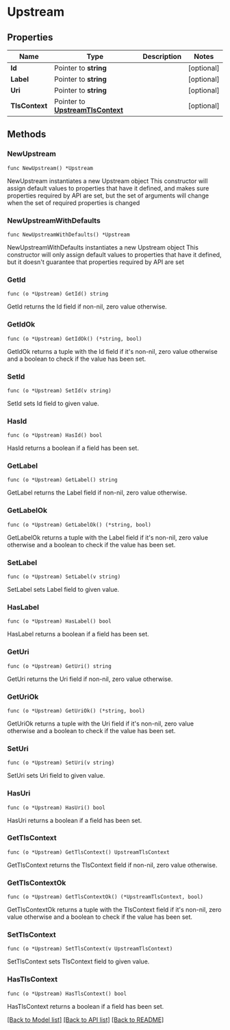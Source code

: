 # Upstream

## Properties

Name | Type | Description | Notes
------------ | ------------- | ------------- | -------------
**Id** | Pointer to **string** |  | [optional] 
**Label** | Pointer to **string** |  | [optional] 
**Uri** | Pointer to **string** |  | [optional] 
**TlsContext** | Pointer to [**UpstreamTlsContext**](UpstreamTlsContext.md) |  | [optional] 

## Methods

### NewUpstream

`func NewUpstream() *Upstream`

NewUpstream instantiates a new Upstream object
This constructor will assign default values to properties that have it defined,
and makes sure properties required by API are set, but the set of arguments
will change when the set of required properties is changed

### NewUpstreamWithDefaults

`func NewUpstreamWithDefaults() *Upstream`

NewUpstreamWithDefaults instantiates a new Upstream object
This constructor will only assign default values to properties that have it defined,
but it doesn't guarantee that properties required by API are set

### GetId

`func (o *Upstream) GetId() string`

GetId returns the Id field if non-nil, zero value otherwise.

### GetIdOk

`func (o *Upstream) GetIdOk() (*string, bool)`

GetIdOk returns a tuple with the Id field if it's non-nil, zero value otherwise
and a boolean to check if the value has been set.

### SetId

`func (o *Upstream) SetId(v string)`

SetId sets Id field to given value.

### HasId

`func (o *Upstream) HasId() bool`

HasId returns a boolean if a field has been set.

### GetLabel

`func (o *Upstream) GetLabel() string`

GetLabel returns the Label field if non-nil, zero value otherwise.

### GetLabelOk

`func (o *Upstream) GetLabelOk() (*string, bool)`

GetLabelOk returns a tuple with the Label field if it's non-nil, zero value otherwise
and a boolean to check if the value has been set.

### SetLabel

`func (o *Upstream) SetLabel(v string)`

SetLabel sets Label field to given value.

### HasLabel

`func (o *Upstream) HasLabel() bool`

HasLabel returns a boolean if a field has been set.

### GetUri

`func (o *Upstream) GetUri() string`

GetUri returns the Uri field if non-nil, zero value otherwise.

### GetUriOk

`func (o *Upstream) GetUriOk() (*string, bool)`

GetUriOk returns a tuple with the Uri field if it's non-nil, zero value otherwise
and a boolean to check if the value has been set.

### SetUri

`func (o *Upstream) SetUri(v string)`

SetUri sets Uri field to given value.

### HasUri

`func (o *Upstream) HasUri() bool`

HasUri returns a boolean if a field has been set.

### GetTlsContext

`func (o *Upstream) GetTlsContext() UpstreamTlsContext`

GetTlsContext returns the TlsContext field if non-nil, zero value otherwise.

### GetTlsContextOk

`func (o *Upstream) GetTlsContextOk() (*UpstreamTlsContext, bool)`

GetTlsContextOk returns a tuple with the TlsContext field if it's non-nil, zero value otherwise
and a boolean to check if the value has been set.

### SetTlsContext

`func (o *Upstream) SetTlsContext(v UpstreamTlsContext)`

SetTlsContext sets TlsContext field to given value.

### HasTlsContext

`func (o *Upstream) HasTlsContext() bool`

HasTlsContext returns a boolean if a field has been set.


[[Back to Model list]](../README.md#documentation-for-models) [[Back to API list]](../README.md#documentation-for-api-endpoints) [[Back to README]](../README.md)


